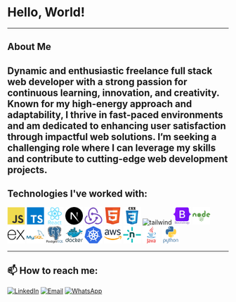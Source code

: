 # Hello, World! 

---

## About Me

 

Dynamic and enthusiastic freelance full stack web developer with a strong passion for continuous learning, innovation, and creativity. Known for my high-energy approach and adaptability, I thrive in fast-paced environments and am dedicated to enhancing user satisfaction through impactful web solutions. I’m seeking a challenging role where I can leverage my skills and contribute to cutting-edge web development projects.
---

## Technologies I've worked with:
<p align= left>
  
<p>
    <img src="https://raw.githubusercontent.com/devicons/devicon/master/icons/javascript/javascript-original.svg" alt="javascript" width="40" height="40" />
    <img src="https://raw.githubusercontent.com/devicons/devicon/master/icons/typescript/typescript-original.svg" alt="typescript" width="40" height="40" />
    <img src="https://raw.githubusercontent.com/devicons/devicon/master/icons/react/react-original-wordmark.svg" alt="react" width="40" height="40" />
    <img src="https://raw.githubusercontent.com/devicons/devicon/master/icons/nextjs/nextjs-original.svg" alt="nextjs" width="40" height="40" />
    <img src="https://raw.githubusercontent.com/devicons/devicon/master/icons/redux/redux-original.svg" alt="redux" width="40" height="40" />
    <img src="https://raw.githubusercontent.com/devicons/devicon/master/icons/html5/html5-original.svg" alt="html" width="40" height="40" />
    <img src="https://raw.githubusercontent.com/devicons/devicon/master/icons/css3/css3-original-wordmark.svg" alt="css" width="40" height="40" />
    <img src="https://upload.wikimedia.org/wikipedia/commons/d/d5/Tailwind_CSS_Logo.svg" alt="tailwind" width="40" height="40" />
    <img src="https://raw.githubusercontent.com/devicons/devicon/master/icons/bootstrap/bootstrap-original-wordmark.svg" alt="bootstrap" width="40" height="40" />
    <img src="https://raw.githubusercontent.com/devicons/devicon/master/icons/nodejs/nodejs-plain-wordmark.svg" alt="nodejs" width="40" height="40" />
<img src="https://raw.githubusercontent.com/devicons/devicon/master/icons/express/express-original.svg" alt="expressjs" width="40" height="40" />
    <img src="https://raw.githubusercontent.com/devicons/devicon/master/icons/mysql/mysql-original-wordmark.svg" alt="mysql" width="40" height="40" />
    <img src="https://raw.githubusercontent.com/devicons/devicon/master/icons/postgresql/postgresql-original-wordmark.svg" alt="postgresql" width="40" height="40" />
    <img src="https://raw.githubusercontent.com/devicons/devicon/master/icons/docker/docker-original-wordmark.svg" alt="docker" width="40" height="40" />
    <img src="https://raw.githubusercontent.com/devicons/devicon/master/icons/kubernetes/kubernetes-plain.svg" alt="kubernetes" width="40" height="40" />
    <img src="https://raw.githubusercontent.com/devicons/devicon/master/icons/amazonwebservices/amazonwebservices-original-wordmark.svg" alt="aws" width="40" height="40" />
    <img src="https://raw.githubusercontent.com/devicons/devicon/master/icons/netlify/netlify-original.svg" alt="netlify" width="40" height="40" />
    <img src="https://raw.githubusercontent.com/devicons/devicon/master/icons/java/java-original-wordmark.svg" alt="java" width="40" height="40" />
    <img src="https://raw.githubusercontent.com/devicons/devicon/master/icons/python/python-original-wordmark.svg" alt="python" width="40" height="40" />
</p>




---

## 📫 How to reach me:

[![LinkedIn](https://img.shields.io/badge/LinkedIn-0A66C2?style=for-the-badge&logo=linkedin&logoColor=white)](https://linkedin.com/in/andreferreiradepinho)
[![Email](https://img.shields.io/badge/Email-D14836?style=for-the-badge&logo=gmail&logoColor=white)](mailto:andrefpinho00@gmail.com)
[![WhatsApp](https://img.shields.io/badge/WhatsApp-25D366?style=for-the-badge&logo=whatsapp&logoColor=white)](https://wa.me/351925233078)



